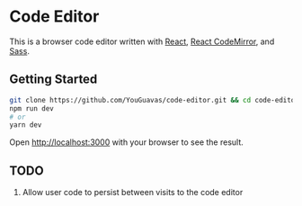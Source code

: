 # Code Editor
This is a browser code editor written with [React](https://reactjs.org/), [React CodeMirror](https://uiwjs.github.io/react-codemirror/), and [Sass](https://sass-lang.com/).

## Getting Started

```bash
git clone https://github.com/YouGuavas/code-editor.git && cd code-editor
npm run dev
# or
yarn dev
```

Open [http://localhost:3000](http://localhost:3000) with your browser to see the result.

## TODO
1. Allow user code to persist between visits to the code editor